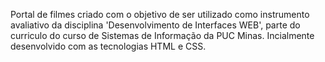 Portal de filmes criado com o objetivo de ser utilizado como instrumento avaliativo da disciplina 'Desenvolvimento de Interfaces WEB', parte do curriculo do curso de Sistemas de Informação da PUC Minas.
Incialmente desenvolvido com as tecnologias HTML e CSS.